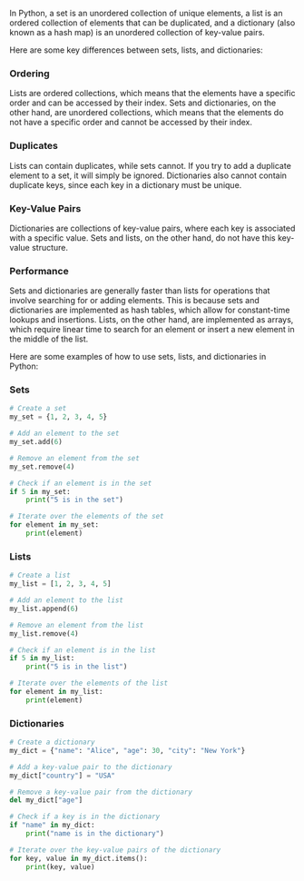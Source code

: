 In Python, a set is an unordered collection of unique elements, a list is an ordered collection of elements that can be duplicated, and a dictionary (also known as a hash map) is an unordered collection of key-value pairs.

Here are some key differences between sets, lists, and dictionaries:

### Ordering

Lists are ordered collections, which means that the elements have a specific order and can be accessed by their index. Sets and dictionaries, on the other hand, are unordered collections, which means that the elements do not have a specific order and cannot be accessed by their index.

### Duplicates

Lists can contain duplicates, while sets cannot. If you try to add a duplicate element to a set, it will simply be ignored. Dictionaries also cannot contain duplicate keys, since each key in a dictionary must be unique.

### Key-Value Pairs

Dictionaries are collections of key-value pairs, where each key is associated with a specific value. Sets and lists, on the other hand, do not have this key-value structure.

### Performance

Sets and dictionaries are generally faster than lists for operations that involve searching for or adding elements. This is because sets and dictionaries are implemented as hash tables, which allow for constant-time lookups and insertions. Lists, on the other hand, are implemented as arrays, which require linear time to search for an element or insert a new element in the middle of the list.

Here are some examples of how to use sets, lists, and dictionaries in Python:

### Sets

```python
# Create a set
my_set = {1, 2, 3, 4, 5}

# Add an element to the set
my_set.add(6)

# Remove an element from the set
my_set.remove(4)

# Check if an element is in the set
if 5 in my_set:
    print("5 is in the set")

# Iterate over the elements of the set
for element in my_set:
    print(element)
```

### Lists
```python
# Create a list
my_list = [1, 2, 3, 4, 5]

# Add an element to the list
my_list.append(6)

# Remove an element from the list
my_list.remove(4)

# Check if an element is in the list
if 5 in my_list:
    print("5 is in the list")

# Iterate over the elements of the list
for element in my_list:
    print(element)
```

### Dictionaries
```python
# Create a dictionary
my_dict = {"name": "Alice", "age": 30, "city": "New York"}

# Add a key-value pair to the dictionary
my_dict["country"] = "USA"

# Remove a key-value pair from the dictionary
del my_dict["age"]

# Check if a key is in the dictionary
if "name" in my_dict:
    print("name is in the dictionary")

# Iterate over the key-value pairs of the dictionary
for key, value in my_dict.items():
    print(key, value)

```